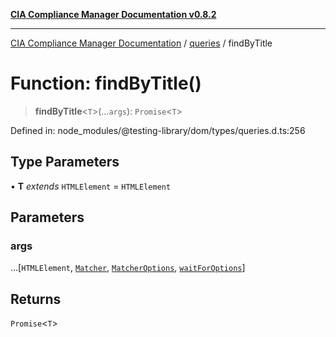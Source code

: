 [**CIA Compliance Manager Documentation v0.8.2**](../../../README.md)

***

[CIA Compliance Manager Documentation](../../../globals.md) / [queries](../README.md) / findByTitle

# Function: findByTitle()

> **findByTitle**\<`T`\>(...`args`): `Promise`\<`T`\>

Defined in: node\_modules/@testing-library/dom/types/queries.d.ts:256

## Type Parameters

• **T** *extends* `HTMLElement` = `HTMLElement`

## Parameters

### args

...\[`HTMLElement`, [`Matcher`](../../../type-aliases/Matcher.md), [`MatcherOptions`](../../../interfaces/MatcherOptions.md), [`waitForOptions`](../../../interfaces/waitForOptions.md)\]

## Returns

`Promise`\<`T`\>
